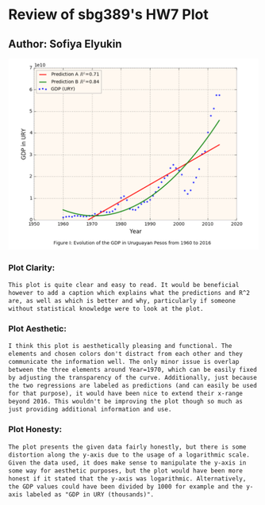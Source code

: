 # Review of sbg389's HW7 Plot
## Author: Sofiya Elyukin

![HW7_sbg389_plot](HW7_sbg389_plot.PNG?raw=true "Optional Title")

### Plot Clarity: 
    This plot is quite clear and easy to read. It would be beneficial however to add a caption which explains what the predictions and R^2 are, as well as which is better and why, particularly if someone without statistical knowledge were to look at the plot. 

### Plot Aesthetic:
    I think this plot is aesthetically pleasing and functional. The elements and chosen colors don't distract from each other and they communicate the information well. The only minor issue is overlap between the three elements around Year=1970, which can be easily fixed by adjusting the transparency of the curve. Additionally, just because the two regressions are labeled as predictions (and can easily be used for that purpose), it would have been nice to extend their x-range beyond 2016. This wouldn't be improving the plot though so much as just providing additional information and use.

### Plot Honesty:
    The plot presents the given data fairly honestly, but there is some distortion along the y-axis due to the usage of a logarithmic scale. Given the data used, it does make sense to manipulate the y-axis in some way for aesthetic purposes, but the plot would have been more honest if it stated that the y-axis was logarithmic. Alternatively, the GDP values could have been divided by 1000 for example and the y-axis labeled as "GDP in URY (thousands)".
